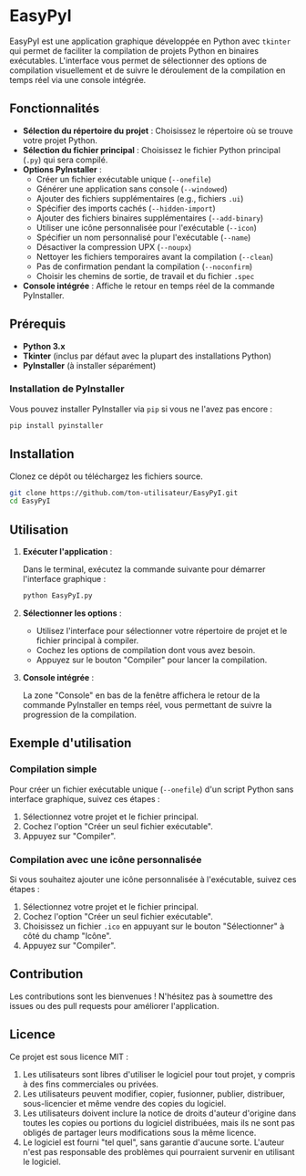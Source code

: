 # EasyPyI

EasyPyI est une application graphique développée en Python avec `tkinter` qui permet de faciliter la compilation de projets Python en binaires exécutables. L'interface vous permet de sélectionner des options de compilation visuellement et de suivre le déroulement de la compilation en temps réel via une console intégrée.

## Fonctionnalités

- **Sélection du répertoire du projet** : Choisissez le répertoire où se trouve votre projet Python.
- **Sélection du fichier principal** : Choisissez le fichier Python principal (`.py`) qui sera compilé.
- **Options PyInstaller** :
  - Créer un fichier exécutable unique (`--onefile`)
  - Générer une application sans console (`--windowed`)
  - Ajouter des fichiers supplémentaires (e.g., fichiers `.ui`)
  - Spécifier des imports cachés (`--hidden-import`)
  - Ajouter des fichiers binaires supplémentaires (`--add-binary`)
  - Utiliser une icône personnalisée pour l'exécutable (`--icon`)
  - Spécifier un nom personnalisé pour l'exécutable (`--name`)
  - Désactiver la compression UPX (`--noupx`)
  - Nettoyer les fichiers temporaires avant la compilation (`--clean`)
  - Pas de confirmation pendant la compilation (`--noconfirm`)
  - Choisir les chemins de sortie, de travail et du fichier `.spec`
- **Console intégrée** : Affiche le retour en temps réel de la commande PyInstaller.

## Prérequis

- **Python 3.x**
- **Tkinter** (inclus par défaut avec la plupart des installations Python)
- **PyInstaller** (à installer séparément)

### Installation de PyInstaller

Vous pouvez installer PyInstaller via `pip` si vous ne l'avez pas encore :

```bash
pip install pyinstaller
```

## Installation

Clonez ce dépôt ou téléchargez les fichiers source.

```bash
git clone https://github.com/ton-utilisateur/EasyPyI.git
cd EasyPyI
```

## Utilisation

1. **Exécuter l'application** :

   Dans le terminal, exécutez la commande suivante pour démarrer l'interface graphique :

   ```bash
   python EasyPyI.py
   ```

2. **Sélectionner les options** :

   - Utilisez l'interface pour sélectionner votre répertoire de projet et le fichier principal à compiler.
   - Cochez les options de compilation dont vous avez besoin.
   - Appuyez sur le bouton "Compiler" pour lancer la compilation.

3. **Console intégrée** :

   La zone "Console" en bas de la fenêtre affichera le retour de la commande PyInstaller en temps réel, vous permettant de suivre la progression de la compilation.

## Exemple d'utilisation

### Compilation simple

Pour créer un fichier exécutable unique (`--onefile`) d'un script Python sans interface graphique, suivez ces étapes :

1. Sélectionnez votre projet et le fichier principal.
2. Cochez l'option "Créer un seul fichier exécutable".
3. Appuyez sur "Compiler".

### Compilation avec une icône personnalisée

Si vous souhaitez ajouter une icône personnalisée à l'exécutable, suivez ces étapes :

1. Sélectionnez votre projet et le fichier principal.
2. Cochez l'option "Créer un seul fichier exécutable".
3. Choisissez un fichier `.ico` en appuyant sur le bouton "Sélectionner" à côté du champ "Icône".
4. Appuyez sur "Compiler".

## Contribution

Les contributions sont les bienvenues ! N'hésitez pas à soumettre des issues ou des pull requests pour améliorer l'application.

## Licence

Ce projet est sous licence MIT :

1. Les utilisateurs sont libres d'utiliser le logiciel pour tout projet, y compris à des fins commerciales ou privées.
2. Les utilisateurs peuvent modifier, copier, fusionner, publier, distribuer, sous-licencier et même vendre des copies du logiciel.
3. Les utilisateurs doivent inclure la notice de droits d'auteur d'origine dans toutes les copies ou portions du logiciel distribuées, mais ils ne sont pas obligés de partager leurs modifications sous la même licence.
4. Le logiciel est fourni "tel quel", sans garantie d'aucune sorte. L'auteur n'est pas responsable des problèmes qui pourraient survenir en utilisant le logiciel.